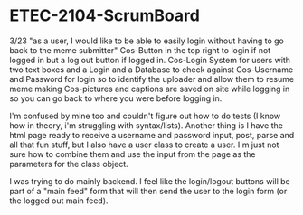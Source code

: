 # ETEC-2104-ScrumBoard
3/23
"as a user, I would like to be able to easily login without having to go back to the meme submitter"
Cos-Button in the top right to login if not logged in but a log out button if logged in.
Cos-Login System for users with two text boxes and a Login and a Database to check against
Cos-Username and Password for login so to identify the uploader and allow them to resume meme making
Cos-pictures and captions are saved on site while logging in so you can go back to where you were before logging in. 


I'm confused by mine too and couldn't figure out how to do tests (I know how in theory, i'm struggling with syntax/lists). Another thing is I have the html page ready to receive a username and password input, post, parse and all that fun stuff, but I also have a user class to create a user. I'm just not sure how to combine them and use the input from the page as the parameters for the class object.

I was trying to do mainly backend. I feel like the login/logout buttons will be part of a "main feed" form that will then send the user to the login form (or the logged out main feed).
